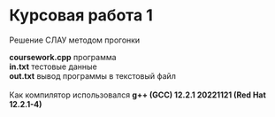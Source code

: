 # Курсовая работа 1
Решение СЛАУ методом прогонки

<b>coursework.cpp</b> программа
<br>
<b>in.txt</b> тестовые данные
<br>
<b>out.txt</b> вывод программы в текстовый файл
<br>
<br>
Как компилятор использовался <b>g++ (GCC) 12.2.1 20221121 (Red Hat 12.2.1-4)</b>

